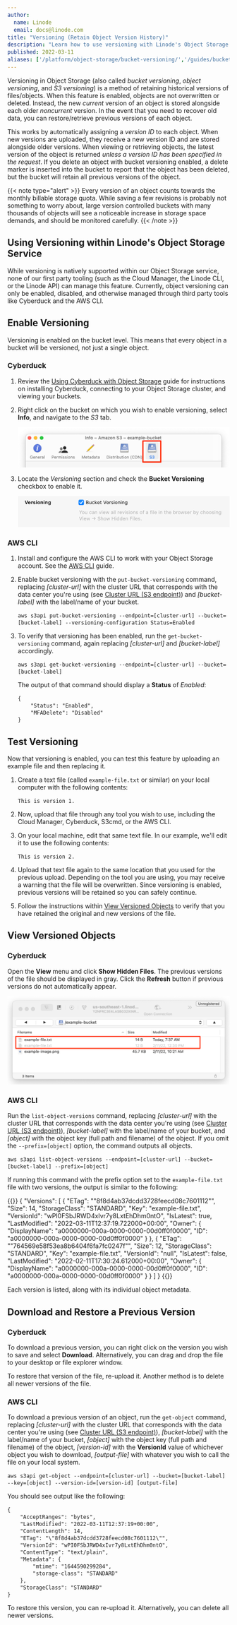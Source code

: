 ```yaml
---
author:
  name: Linode
  email: docs@linode.com
title: "Versioning (Retain Object Version History)"
description: "Learn how to use versioning with Linode's Object Storage to retain previous versions of an object."
published: 2022-03-11
aliases: ['/platform/object-storage/bucket-versioning/','/guides/bucket-versioning/']
---
```


Versioning in Object Storage (also called *bucket versioning*, *object versioning*, and *S3 versioning*) is a method of retaining historical versions of files/objects. When this feature is enabled, objects are not overwritten or deleted. Instead, the new *current* version of an object is stored alongside each older *noncurrent* version. In the event that you need to recover old data, you can restore/retrieve previous versions of each object.

This works by automatically assigning a *version ID* to each object. When new versions are uploaded, they receive a new version ID and are stored alongside older versions. When viewing or retrieving objects, the latest version of the object is returned *unless a version ID has been specified in the request*. If you delete an object with bucket versioning enabled, a delete marker is inserted into the bucket to report that the object has been deleted, but the bucket will retain all previous versions of the object.

{{< note type="alert" >}}
Every version of an object counts towards the monthly billable storage quota. While saving a few revisions is probably not something to worry about, large version controlled buckets with many thousands of objects will see a noticeable increase in storage space demands, and should be monitored carefully.
{{< /note >}}

## Using Versioning within Linode's Object Storage Service

While versioning is natively supported within our Object Storage service, none of our first party tooling (such as the Cloud Manager, the Linode CLI, or the Linode API) can manage this feature. Currently, object versioning can only be enabled, disabled, and otherwise managed through third party tools like Cyberduck and the AWS CLI.

## Enable Versioning

Versioning is enabled on the bucket level. This means that every object in a bucket will be versioned, not just a single object.

### Cyberduck

1. Review the [Using Cyberduck with Object Storage](/docs/products/storage/object-storage/guides/cyberduck/) guide for instructions on installing Cyberduck, connecting to your Object Storage cluster, and viewing your buckets.

1. Right click on the bucket on which you wish to enable versioning, select **Info**, and navigate to the *S3* tab.

    ![Cyberduck Info tab](cyberduck-bucket-info-s3-tab.png)

1. Locate the *Versioning* section and check the **Bucket Versioning** checkbox to enable it.

    ![Enable Versioning within Cyberduck](cyberduck-enable-versioning.png)

### AWS CLI

1.  Install and configure the AWS CLI to work with your Object Storage account. See the [AWS CLI](/docs/products/storage/object-storage/guides/aws-cli/) guide.

1.  Enable bucket versioning with the `put-bucket-versioning` command, replacing *[cluster-url]* with the cluster URL that corresponds with the data center you're using (see [Cluster URL (S3 endpoint)](/docs/products/storage/object-storage/guides/urls/#cluster-url-s3-endpoint)) and *[bucket-label]* with the label/name of your bucket.

        aws s3api put-bucket-versioning --endpoint=[cluster-url] --bucket=[bucket-label] --versioning-configuration Status=Enabled

1.  To verify that versioning has been enabled, run the `get-bucket-versioning` command, again replacing *[cluster-url]* and *[bucket-label]* accordingly.

        aws s3api get-bucket-versioning --endpoint=[cluster-url] --bucket=[bucket-label]

    The output of that command should display a **Status** of *Enabled*:

    ```output
    {
        "Status": "Enabled",
        "MFADelete": "Disabled"
    }
    ```

## Test Versioning

Now that versioning is enabled, you can test this feature by uploading an example file and then replacing it.

1.  Create a text file (called `example-file.txt` or similar) on your local computer with the following contents:

        This is version 1.

1.  Now, upload that file through any tool you wish to use, including the Cloud Manager, Cyberduck, S3cmd, or the AWS CLI.

1.  On your local machine, edit that same text file. In our example, we'll edit it to use the following contents:

        This is version 2.

1.  Upload that text file again to the same location that you used for the previous upload. Depending on the tool you are using, you may receive a warning that the file will be overwritten. Since versioning is enabled, previous versions will be retained so you can safely continue.

1.  Follow the instructions within [View Versioned Objects](#view-versioned-objects) to verify that you have retained the original and new versions of the file.

## View Versioned Objects

### Cyberduck

Open the **View** menu and click **Show Hidden Files**. The previous versions of the file should be displayed in gray. Click the **Refresh** button if previous versions do not automatically appear.

![View hidden files Cyberduck](versioning-cyberduck-view-hidden.png)

### AWS CLI

Run the `list-object-versions` command, replacing *[cluster-url]* with the cluster URL that corresponds with the data center you're using (see [Cluster URL (S3 endpoint)](/docs/products/storage/object-storage/guides/urls/#cluster-url-s3-endpoint)), *[bucket-label]* with the label/name of your bucket, and *[object]* with the object key (full path and filename) of the object. If you omit the `--prefix=[object]` option, the command outputs all objects.

    aws s3api list-object-versions --endpoint=[cluster-url] --bucket=[bucket-label] --prefix=[object]

If running this command with the prefix option set to the `example-file.txt` file with two versions, the output is similar to the following:

{{<output>}}
{
    "Versions": [
        {
            "ETag": "\"8f8d4ab37dcdd3728feecd08c7601112\"",
            "Size": 14,
            "StorageClass": "STANDARD",
            "Key": "example-file.txt",
            "VersionId": "wPI0FSbJRWD4xIvr7y8LxtEhDhm0ntO",
            "IsLatest": true,
            "LastModified": "2022-03-11T12:37:19.722000+00:00",
            "Owner": {
                "DisplayName": "a0000000-000a-0000-0000-00d0ff0f0000",
                "ID": "a0000000-000a-0000-0000-00d0ff0f0000"
            }
        },
        {
            "ETag": "\"764569e58f53ea8b6404f6fa7fc0247f\"",
            "Size": 12,
            "StorageClass": "STANDARD",
            "Key": "example-file.txt",
            "VersionId": "null",
            "IsLatest": false,
            "LastModified": "2022-02-11T17:30:24.612000+00:00",
            "Owner": {
                "DisplayName": "a0000000-000a-0000-0000-00d0ff0f0000",
                "ID": "a0000000-000a-0000-0000-00d0ff0f0000"
            }
        }
    ]
}
{{</output>}}

Each version is listed, along with its individual object metadata.

## Download and Restore a Previous Version

### Cyberduck

To download a previous version, you can right click on the version you wish to save and select **Download**. Alternatively, you can drag and drop the file to your desktop or file explorer window.

To restore that version of the file, re-upload it. Another method is to delete all newer versions of the file.

### AWS CLI

To download a previous version of an object, run the `get-object` command, replacing *[cluster-url]* with the cluster URL that corresponds with the data center you're using (see [Cluster URL (S3 endpoint)](/docs/products/storage/object-storage/guides/urls/#cluster-url-s3-endpoint)), *[bucket-label]* with the label/name of your bucket, *[object]* with the object key (full path and filename) of the object, *[version-id]* with the **VersionId** value of whichever object you wish to download, *[output-file]* with whatever you wish to call the file on your local system.

    aws s3api get-object --endpoint=[cluster-url] --bucket=[bucket-label] --key=[object] --version-id=[version-id] [output-file]

You should see output like the following:

```output
{
    "AcceptRanges": "bytes",
    "LastModified": "2022-03-11T12:37:19+00:00",
    "ContentLength": 14,
    "ETag": "\"8f8d4ab37dcdd3728feecd08c7601112\"",
    "VersionId": "wPI0FSbJRWD4xIvr7y8LxtEhDhm0ntO",
    "ContentType": "text/plain",
    "Metadata": {
        "mtime": "1644590299284",
        "storage-class": "STANDARD"
    },
    "StorageClass": "STANDARD"
}
```

To restore this version, you can re-upload it. Alternatively, you can delete all newer versions.